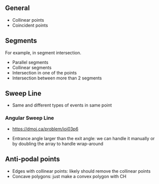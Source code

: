 ## General
- Collinear points
- Coincident points

## Segments
For example, in segment intersection.
- Parallel segments
- Collinear segments
- Intersection in one of the points
- Intersection between more than 2 segments

## Sweep Line
- Same and different types of events in same point

### Angular Sweep Line
- https://dmoj.ca/problem/ioi03p6

- Entrance angle larger than the exit angle: we can handle it manually or by doubling the array to handle wrap-around

## Anti-podal points
- Edges with collinear points: likely should remove the collinear points
- Concave polygons: just make a convex polygon with CH
